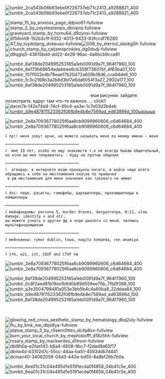 
![tumblr_2ca543b06b93ebe0f226737eb71c2413_a9288821_400](https://github.com/user-attachments/assets/de1ffe4f-0988-42c7-bf20-9451791c6806)![tumblr_2ca543b06b93ebe0f226737eb71c2413_a9288821_400](https://github.com/user-attachments/assets/4f19f434-1af1-4faa-8a43-d4aef97dc1fd)


![stamp_15_by_anxious_page_ddpso61-fullview](https://github.com/user-attachments/assets/be08bae8-94b5-4a08-85b4-794654ef33e5)![stamp_2_by_coyotestamps_dbivprq-fullview](https://github.com/user-attachments/assets/88768b2d-bfd0-4a5a-962b-29f785a46866)![graveyard_stamp_by_homu64_d9zynsi-fullview](https://github.com/user-attachments/assets/445e6364-798b-421c-9dc8-3fd275787fa1)![d156mh8-152b3c1f-9352-4013-9433-83fccdf76280](https://github.com/user-attachments/assets/97008f26-aa18-4a08-9c62-2169b02a7ad0)![47_by_toydotpng_dckeuso-fullview](https://github.com/user-attachments/assets/89dff536-5c3f-4676-a06a-d95fa6b69e57)![008_by_eternul_daobg5h-fullview](https://github.com/user-attachments/assets/8b258d97-aeb8-460d-bc88-ddeda9010c4c)![church_stamp_by_catjamsprinkles_dg0dudj-fullview](https://github.com/user-attachments/assets/ebece7c5-3861-44aa-918c-f2f74aa83bcf)![d9qglq5-43615bdd-dd22-4e28-96ac-4a6bcb9cca91](https://github.com/user-attachments/assets/de4b1aa2-66bc-4e62-98b4-5c05aa6dcbf7)


  ![tumblr_8af38de204995253185a1eb0091d9a7f_964f7960_100](https://github.com/user-attachments/assets/2805dc70-c651-417c-a74b-ad7aff0efc53)
  ![tumblr_8e173b68654adabbee6cb358f73807bf_4f63ba07_100](https://github.com/user-attachments/assets/4dcca989-f74b-43cd-945b-a2b5ccaea36d)![tumblr_f07f002e4b78eae17b20472a609b18d6_cca94de6_100](https://github.com/user-attachments/assets/a4a97521-60cc-4da2-b762-e976dc73257e)![tumblr_fc3c2168b3a2b8d3bf7a6da6054f3a27_2902a177_100](https://github.com/user-attachments/assets/5d76a6b4-6bc7-4606-a662-75f66608d3a5) ![tumblr_8af38de204995253185a1eb0091d9a7f_964f7960_100](https://github.com/user-attachments/assets/2805dc70-c651-417c-a74b-ad7aff0efc53)

ㅤ
ㅤㅤㅤㅤㅤㅤㅤㅤㅤㅤㅤㅤㅤㅤㅤㅤㅤㅤㅤㅤмои рисунки. зайдите посмотрите, вдруг там что-то важное..... click!! ![dacei7k-142e74d4-74cf-49c4-aa3e-1c7e03d3b4eb](https://github.com/user-attachments/assets/dcbf48d5-c3ca-487c-b3bb-10cb6519104c) <a href="https://t.me/archie_arrr"><g src="">![tumblr_b9e487811523362f06fb9e4b8e7569ad_ed63866d_100ываыыа](https://github.com/user-attachments/assets/1c0d9331-b556-4fff-aaab-f1e4d56ec7f5)
</a>

![tumblr_2e8a70936778025f6aa8cb9099960606_c6d64684_400](https://github.com/user-attachments/assets/d4105d73-cb76-40f0-9195-4063a632b281)![tumblr_2e8a70936778025f6aa8cb9099960606_c6d64684_400](https://github.com/user-attachments/assets/d4105d73-cb76-40f0-9195-4063a632b281)



    ⸸ пр!! меня зовут арчи, но можете называть меня по моему имени - женя
    
    ﹌﹌﹌﹌﹌﹌﹌﹌﹌﹌﹌﹌﹌﹌﹌﹌﹌﹌﹌﹌
    ⸸  мне 19 лет, особо не ищу знакомств т.к не всегда бываю общительный, но если вы мне понравитесь - буду не против общения
    
    ﹌﹌﹌﹌﹌﹌﹌﹌﹌﹌﹌﹌﹌﹌﹌﹌﹌﹌﹌﹌
    ⸸  агендер. в интернете юзаю пронаунсы он\его, в войсе чаще всего обращаюсь к себе на местоимения она\ее по привычке
     в рж местоимения для меня значения как такового не имеют
    
    ﹌﹌﹌﹌﹌﹌﹌﹌﹌﹌﹌﹌﹌﹌﹌﹌﹌﹌﹌﹌
    ⸸ dni: педо, расисты, гомофобы, даркшипперы, прокомшипперы и комшипперы 
    
    ﹌﹌﹌﹌﹌﹌﹌﹌﹌﹌﹌﹌﹌﹌﹌﹌﹌﹌﹌﹌
    ⸸ мейнфандомы: persona 5, murder drones, danganronpa, 8:11, slow damage, identity v and etc.
    вы можете узнать о других фд в ходе диалога со мной, являюсь мультифандомщиком
    
    ﹌﹌﹌﹌﹌﹌﹌﹌﹌﹌﹌﹌﹌﹌﹌﹌﹌﹌﹌﹌
    ⸸ мейнкинны: ryker dublin, towa, nagito komaeda, ren amamiya
    
    ﹌﹌﹌﹌﹌﹌﹌﹌﹌﹌﹌﹌﹌﹌﹌﹌﹌﹌﹌﹌
    ⸸ c+h, w2i, int, CDUF and CTUF пж

![tumblr_2e8a70936778025f6aa8cb9099960606_c6d64684_400](https://github.com/user-attachments/assets/d4105d73-cb76-40f0-9195-4063a632b281)![tumblr_2e8a70936778025f6aa8cb9099960606_c6d64684_400](https://github.com/user-attachments/assets/d4105d73-cb76-40f0-9195-4063a632b281)

![tumblr_8af38de204995253185a1eb0091d9a7f_964f7960_100](https://github.com/user-attachments/assets/2805dc70-c651-417c-a74b-ad7aff0efc53)
![tumblr_0c8f2aed81b19ee1b9d0b89d559ee70b_7fb0f388_100](https://github.com/user-attachments/assets/cbb49a41-5c81-4bf8-a3d3-61af6d79c6ed)
![tumblr_a3e3504798481a053e3bb5b4c4a60ba8_22ddaa84_100](https://github.com/user-attachments/assets/99db4223-efa2-4faa-80b3-860e3dba4082)
![tumblr_b9e487811523362f06fb9e4b8e7569ad_ed63866d_100](https://github.com/user-attachments/assets/90d811b1-b90d-4fda-b98f-d3310184a64c)
![tumblr_8af38de204995253185a1eb0091d9a7f_964f7960_100](https://github.com/user-attachments/assets/2805dc70-c651-417c-a74b-ad7aff0efc53)

ㅤㅤ

![glowing_red_cross_aesthetic_stamp_by_hematology_dbq2uly-fullview](https://github.com/user-attachments/assets/ff643c02-da13-44f0-9e13-72f7a2c2ad2b)![ftu_by_kink_me_dbjs8ya-fullview](https://github.com/user-attachments/assets/79fe725a-e237-4a9b-a29c-4f1040b0cb20)![statue_stamp_3_by_r0senr0tten_dc4p6xx-fullview](https://github.com/user-attachments/assets/408baabb-796d-4107-bd88-bcd7fe85c06c)![burn_your_local_church_by_mephistofff_d18z5hh-fullview](https://github.com/user-attachments/assets/3a1e530b-5269-4d9b-9259-822b4e5d0451)![rosary_stamp_by_mackwrites_d1troor-fullview](https://github.com/user-attachments/assets/c9c0f76b-6b69-4ed5-9219-069eb02889bc)![dbl9h0a-e2fae143-b6a4-4808-9bc7-f2dad9a65f17](https://github.com/user-attachments/assets/9d9050d5-8e9e-45bc-a516-c122682dbab5)![dbiiw4d-b3102d7c-55cc-44aa-ba51-4593ddb7d441](https://github.com/user-attachments/assets/641eb66f-534b-46e7-bc3a-2d762a4dcfd4)![dcman40-34082058-04d3-442e-bd55-8a8bf26b7b0a](https://github.com/user-attachments/assets/981fa058-2b6a-4abd-8350-cf01da05dc34)






![tumblr_6ea01c31c04e485d1e5191ecda0f4858_04b41c5e_400](https://github.com/user-attachments/assets/5741fc29-d36c-4ff9-9a11-105058f5b2e1)![tumblr_6ea01c31c04e485d1e5191ecda0f4858_04b41c5e_400](https://github.com/user-attachments/assets/c5f54805-be1e-421f-b307-b905019c9c12)

